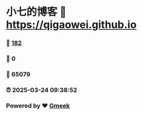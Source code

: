 # 小七的博客 :link: https://qigaowei.github.io 
### :page_facing_up: [182](https://qigaowei.github.io/tag.html) 
### :speech_balloon: 0 
### :hibiscus: 65079 
### :alarm_clock: 2025-03-24 09:38:52 
### Powered by :heart: [Gmeek](https://github.com/Meekdai/Gmeek)
